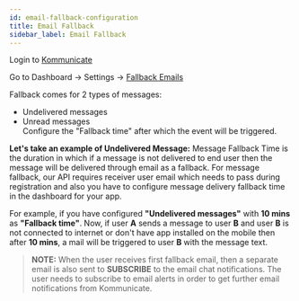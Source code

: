 ```yaml
---
id: email-fallback-configuration
title: Email Fallback
sidebar_label: Email Fallback
---
```

Login to [Kommunicate ](https://www.kommunicate.io)

Go to Dashboard -> Settings -> [Fallback Emails](https://dashboard.kommunicate.io/settings/email-fallback)

Fallback comes for 2 types of messages:
- Undelivered messages
- Unread messages <br>
Configure the "Fallback time" after which the event will be triggered.

**Let's take an example of Undelivered Message:**
Message Fallback Time is the duration in which if a message is not delivered to end user then the message will be delivered through email as a fallback. For message fallback, our API requires receiver user email which needs to pass during registration and also you have to configure message delivery fallback time in the dashboard for your app.  

For example, if you have configured **"Undelivered messages"** with **10 mins** as **"Fallback time"**. Now, if user **A** sends a message to user **B** and user **B** is not connected to internet or don't have app installed on the mobile then after **10 mins**, a mail will be triggered to user **B** with the message text.

> **NOTE:** When the user receives first fallback email, then a separate email is also sent to **SUBSCRIBE** to the email chat notifications. The user needs to subscribe to email alerts in order to get further email notifications from Kommunicate.